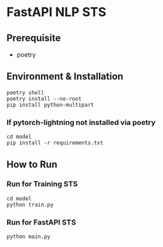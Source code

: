 # FastAPI NLP STS

## Prerequisite

- poetry

## Environment & Installation

```
poetry shell
poetry install --no-root
pip install python-multipart
```
### If pytorch-lightning not installed via poetry

```
cd model
pip install -r requirements.txt
```

## How to Run

### Run for Training STS
```
cd model
python train.py
```

### Run for FastAPI STS
```
python main.py
```